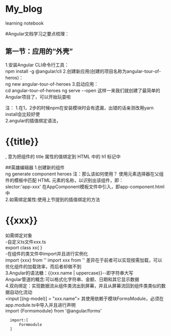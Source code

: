 # My_blog
learning notebook

#Angular文档学习之要点梳理：
## 第一节：应用的“外壳”
1.安装Angular CLI命令行工具：<br>
    npm install -g @angular/cli
2.创建新应用(创建的项目名称为angular-tour-of-heros)：<br>
    ng new angular-tour-of-heroes
3.启动应用：<br>
    cd angular-tour-of-heroes
    ng serve --open
这样一来我们就创建了最简单的Angular项目了，可以开始玩耍啦<br>
    
注： 1.在1，2步的时候npm在安装模块时会有遗漏，出错的话亲测改用yarn install会比较好使<br>
     2.angular的插值绑定语法，<h1>{{title}}</h1>, 意为把组件的 title 属性的值绑定到 HTML 中的 h1 标记中<br>
     
##英雄编辑器
1.创建新的组件<br>
    ng generate component heroes
注：那么该如何使用？
使用元素选择器在父组件的模板中匹配 HTML 元素的名称，以识别出该组件，即：<br>
    slector:'app-xxx'
在AppComponent模板文件中引入，即app-component.html中<br>
    <app-xxx></app-xxx>
2.如需绑定属性:使用上节提到的插值绑定的方法<br>
    <h1>{{xxx}}</h1>
  如需绑定对象<br>
  -自定义ts文件xxx.ts<br>
    export class xx{
    }    
  -在组件的类文件中import并且进行实例化<br>
   import {xxx} from ''
   import xxx from ''
差异在于前者可以实现按需加载，可以优化组件的加载效率，而后者却做不到<br>
3.Angular的语法糖：{{xxx.name | uppercase}}--即字符串大写<br>
  Angular管道的概念:可以格式化字符串、金额、日期和其它显示数据<br>
4.双向绑定：实现数据流从组件类流出到屏幕，并且从屏幕流回到组件类类似的数据自动化流动<br>
    <input [(ng-model)] = "xxx.name">
  其使用依赖于模块FormsModule，必须在app.module.ts中导入并且进行声明<br>
      import {Formsmodule} from '@angular/forms'
      
      import:[
          Formmodule
      ]
  
